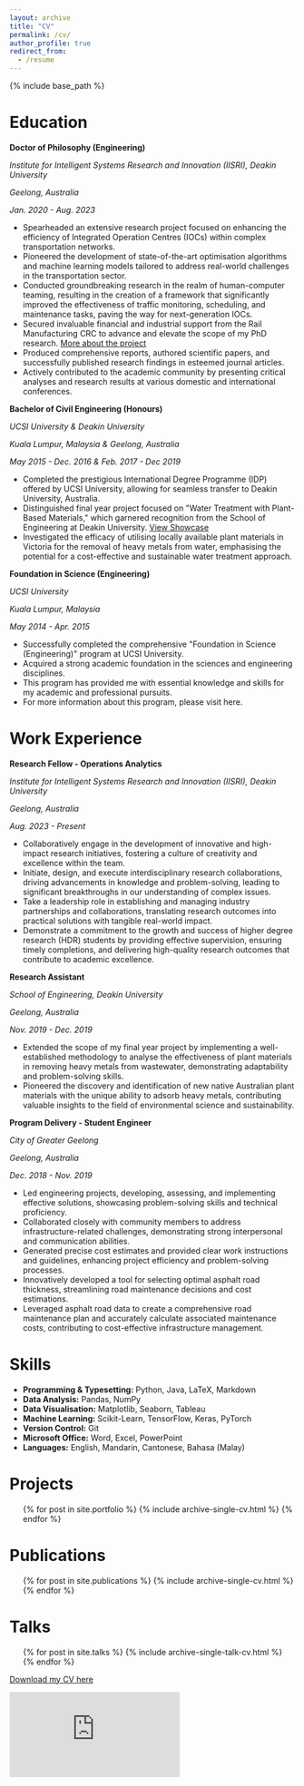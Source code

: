 ```yaml
---
layout: archive
title: "CV"
permalink: /cv/
author_profile: true
redirect_from:
  - /resume
---
```


{% include base_path %}

Education
======
**Doctor of Philosophy (Engineering)**

*Institute for Intelligent Systems Research and Innovation (IISRI), Deakin University*

*Geelong, Australia*

*Jan. 2020 - Aug. 2023*

* Spearheaded an extensive research project focused on enhancing the efficiency of Integrated Operation Centres (IOCs) within complex transportation networks.
* Pioneered the development of state-of-the-art optimisation algorithms and machine learning models tailored to address real-world challenges in the transportation sector.
* Conducted groundbreaking research in the realm of human-computer teaming, resulting in the creation of a framework that significantly improved the effectiveness of traffic monitoring, scheduling, and maintenance tasks, paving the way for next-generation IOCs.
* Secured invaluable financial and industrial support from the Rail Manufacturing CRC to advance and elevate the scope of my PhD research. [More about the project](https://rmcrc.com.au/yit-hong-choo/)
* Produced comprehensive reports, authored scientific papers, and successfully published research findings in esteemed journal articles.
* Actively contributed to the academic community by presenting critical analyses and research results at various domestic and international conferences.

**Bachelor of Civil Engineering (Honours)**

*UCSI University & Deakin University*

*Kuala Lumpur, Malaysia & Geelong, Australia*

*May 2015 - Dec. 2016 & Feb. 2017 - Dec 2019*

* Completed the prestigious International Degree Programme (IDP) offered by UCSI University, allowing for seamless transfer to Deakin University, Australia.
* Distinguished final year project focused on "Water Treatment with Plant-Based Materials," which garnered recognition from the School of Engineering at Deakin University. [View Showcase](https://www.deakin.edu.au/engineering/showcase)
* Investigated the efficacy of utilising locally available plant materials in Victoria for the removal of heavy metals from water, emphasising the potential for a cost-effective and sustainable water treatment approach.

**Foundation in Science (Engineering)**

*UCSI University*

*Kuala Lumpur, Malaysia*

*May 2014 - Apr. 2015*

* Successfully completed the comprehensive "Foundation in Science (Engineering)" program at UCSI University.
* Acquired a strong academic foundation in the sciences and engineering disciplines.
* This program has provided me with essential knowledge and skills for my academic and professional pursuits.
* For more information about this program, please visit here.

Work Experience
======
**Research Fellow - Operations Analytics**

*Institute for Intelligent Systems Research and Innovation (IISRI), Deakin University*

*Geelong, Australia*

*Aug. 2023 - Present*

* Collaboratively engage in the development of innovative and high-impact research initiatives, fostering a culture of creativity and excellence within the team.
* Initiate, design, and execute interdisciplinary research collaborations, driving advancements in knowledge and problem-solving, leading to significant breakthroughs in our understanding of complex issues.
* Take a leadership role in establishing and managing industry partnerships and collaborations, translating research outcomes into practical solutions with tangible real-world impact.
* Demonstrate a commitment to the growth and success of higher degree research (HDR) students by providing effective supervision, ensuring timely completions, and delivering high-quality research outcomes that contribute to academic excellence.

**Research Assistant**

*School of Engineering, Deakin University*

*Geelong, Australia*

*Nov. 2019 - Dec. 2019*

* Extended the scope of my final year project by implementing a well-established methodology to analyse the effectiveness of plant materials in removing heavy metals from wastewater, demonstrating adaptability and problem-solving skills.
* Pioneered the discovery and identification of new native Australian plant materials with the unique ability to adsorb heavy metals, contributing valuable insights to the field of environmental science and sustainability.

**Program Delivery - Student Engineer**

*City of Greater Geelong*

*Geelong, Australia*

*Dec. 2018 - Nov. 2019*

* Led engineering projects, developing, assessing, and implementing effective solutions, showcasing problem-solving skills and technical proficiency.
* Collaborated closely with community members to address infrastructure-related challenges, demonstrating strong interpersonal and communication abilities.
* Generated precise cost estimates and provided clear work instructions and guidelines, enhancing project efficiency and problem-solving processes.
* Innovatively developed a tool for selecting optimal asphalt road thickness, streamlining road maintenance decisions and cost estimations.
* Leveraged asphalt road data to create a comprehensive road maintenance plan and accurately calculate associated maintenance costs, contributing to cost-effective infrastructure management.

Skills
======
- **Programming & Typesetting:** Python, Java, LaTeX, Markdown
- **Data Analysis:** Pandas, NumPy
- **Data Visualisation:** Matplotlib, Seaborn, Tableau
- **Machine Learning:** Scikit-Learn, TensorFlow, Keras, PyTorch
- **Version Control:** Git
- **Microsoft Office:** Word, Excel, PowerPoint
- **Languages:** English, Mandarin, Cantonese, Bahasa (Malay)


Projects
======
  <ul>{% for post in site.portfolio %}
    {% include archive-single-cv.html %}
  {% endfor %}</ul>

Publications
======
  <ul>{% for post in site.publications %}
    {% include archive-single-cv.html %}
  {% endfor %}</ul>
  
Talks
======
  <ul>{% for post in site.talks %}
    {% include archive-single-talk-cv.html %}
  {% endfor %}</ul>

[Download my CV here](https://kelza23.github.io/files/resume_cv.pdf)

<embed src="https://kelza23.github.io/files/resume_cv.pdf" type="application/pdf">